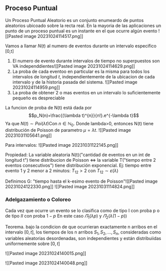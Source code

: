 ## Proceso Puntual 
Un Proceso Puntual Aleatorio es un conjunto enumeardo de puntos aleatorios ubicoado sobre la recta real. En la mayoria de las aplicaciones un punto de un proceso puntual es un instante en el que ocurre algún evento
![[Pasted image 20231024114517.png]]

Vamos a llamar $N(t)$ al numero de eventos durante un intervalo especifico [0,t]
1. El numero de evento durante intervalos de tiempo no superpuestos son VA independdientes![[Pasted image 20231024114629.png]]
2. La proba de cada eventoo en particular es la misma para todos los intervalos de longitud $t$, independientemente de la ubicacion de cada intervalo y de la historia pasada del sistema. ![[Pasted image 20231024114959.png]]
3. La proba de obtener 2 o mas eventos en un intervalo lo suficientemente pequeño es despreciable

La funcion de proba de N(t) está dada por $$p_N(n)=\frac{(\lambda t)^{n}}{n!}.e^{-\lambda t}$$
Ya que $N(t) \sim Poi(\lambda t)$Con $n \in \mathbb{N}_{0}$. Donde lambda>0, entonces N(t) tiene distribución de Poisson de parametro $\mu=\lambda t$.
![[Pasted image 20231031105641.png]]

Para intervalos: ![[Pasted image 20231031122145.png]]

Propiedad:
La variable aleatoria N(t)("cantidad de eventos en un int de longitud t") tiene distribucion de Poisson $\iff$ la variable T("tiempo entre 2 eventos consecutivos") tiene distribución exponencial. 
Ej: tiempo entre evento 1 y 2 menor a 2 minutos: $T_{12}>2$ con $T_{12}\sim \varepsilon(\lambda)$


Definimos G: "tiempo hasta el k-esimo evento de Poisson"![[Pasted image 20231024122330.png]]
![[Pasted image 20231031114824.png]]

### Adelgazamiento o Coloreo
Cada vez que ocurre un evento se lo clasifica como de tipo I con proba p o de tipo $II$ con proba $1-p$
En este caso $\varPi_{1}(\lambda p)$ y $\varPi_{2}(\lambda(1-p))$

Teorema. bajo la condicion de que ocurrieran exactamente n arribos en el intervalo $[0,t]$, los tiempos de los n arribos $S_{1}, S_{2}, \dots, S_{n}$, consideradas como variables aleatorias desordenadas, son independientes y están distribuiidas uniformemente sobre $[0,t]$   


![[Pasted image 20231024140015.png]]


![[Pasted image 20231024140048.png]]